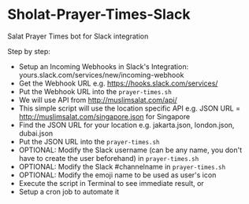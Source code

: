 # Sholat-Prayer-Times-Slack
Salat Prayer Times bot for Slack integration

Step by step:
- Setup an Incoming Webhooks in Slack's Integration: yours.slack.com/services/new/incoming-webhook
- Get the Webhook URL e.g. https://hooks.slack.com/services/<some cryptic secrets>
- Put the Webhook URL into the `prayer-times.sh` 
- We will use API from http://muslimsalat.com/api/ 
- This simple script will use the location specific API e.g. JSON URL = http://muslimsalat.com/singapore.json for Singapore
- Find the JSON URL for your location e.g. jakarta.json, london.json, dubai.json
- Put the JSON URL into the `prayer-times.sh` 
- OPTIONAL: Modify the Slack username (can be any name, you don't have to create the user beforehand) in `prayer-times.sh` 
- OPTIONAL: Modify the Slack #channelname in `prayer-times.sh` 
- OPTIONAL: Modify the emoji name to be used as user's icon
- Execute the script in Terminal to see immediate result, or 
- Setup a cron job to automate it
